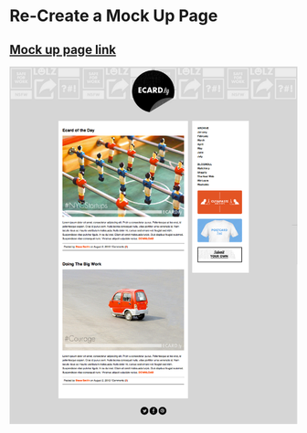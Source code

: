 # Re-Create a Mock Up Page

## [Mock up page link](https://m-soro.github.io/Per_Scholas/Homework/Day5/index.html)

![image](https://raw.githubusercontent.com/m-soro/Per_Scholas/main/Homework/Day5/screenshot-final.png)
